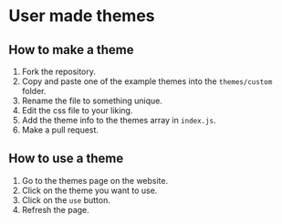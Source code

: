 # User made themes

## How to make a theme

1. Fork the repository.
2. Copy and paste one of the example themes into the `themes/custom` folder.
3. Rename the file to something unique.
4. Edit the css file to your liking.
5. Add the theme info to the themes array in `index.js`.
6. Make a pull request.

## How to use a theme

1. Go to the themes page on the website.
2. Click on the theme you want to use.
3. Click on the `use` button.
4. Refresh the page.